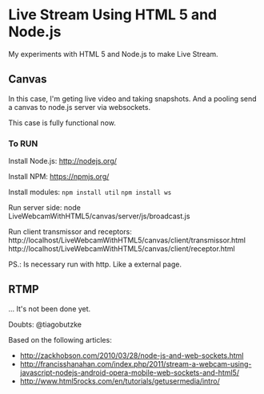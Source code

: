 # Live Stream Using HTML 5 and Node.js
My experiments with HTML 5 and Node.js to make Live Stream.

## Canvas
In this case, I'm geting live video and taking snapshots. And a pooling send a canvas to node.js server via websockets.

This case is fully functional now.

### To RUN
Install Node.js: 
http://nodejs.org/

Install NPM: 
https://npmjs.org/

Install modules:
`npm install util`
`npm install ws`

Run server side:
node LiveWebcamWithHTML5/canvas/server/js/broadcast.js

Run client transmissor and receptors:
http://localhost/LiveWebcamWithHTML5/canvas/client/transmissor.html
http://localhost/LiveWebcamWithHTML5/canvas/client/receptor.html

PS.: Is necessary run with http. Like a external page.

## RTMP
... It's not been done yet.

Doubts: @tiagobutzke

Based on the following articles:
- http://zackhobson.com/2010/03/28/node-js-and-web-sockets.html
- http://francisshanahan.com/index.php/2011/stream-a-webcam-using-javascript-nodejs-android-opera-mobile-web-sockets-and-html5/
- http://www.html5rocks.com/en/tutorials/getusermedia/intro/
